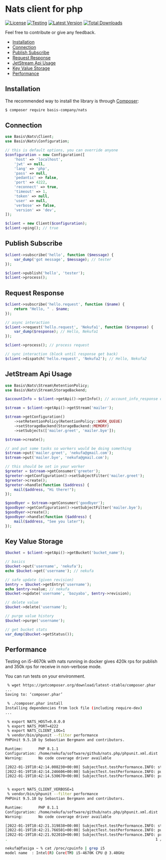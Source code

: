 # Nats client for php
[![License](https://poser.pugx.org/basis-company/nats/license.png)](https://packagist.org/packages/basis-company/nats)
[![Testing](https://github.com/basis-company/nats.php/actions/workflows/tests.yml/badge.svg)](https://github.com/basis-company/nats.php/actions/workflows/tests.yml)
[![Latest Version](https://img.shields.io/github/release/basis-company/nats.php.svg)](https://github.com/basis-company/nats.php/releases)
[![Total Downloads](https://img.shields.io/packagist/dt/basis-company/nats.svg)](https://packagist.org/packages/basis-company/nats)


Feel free to contribute or give any feedback.

- [Installation](#installation)
- [Connection](#connection)
- [Publish Subscribe](#publish-subscribe)
- [Request Response](#request-response)
- [JetStream Api Usage](#jetstream-api-usage)
- [Key Value Storage](#key-value-storage)
- [Performance](#performance)

## Installation
The recommended way to install the library is through [Composer](http://getcomposer.org):
```bash
$ composer require basis-company/nats
```

## Connection
```php
use Basis\Nats\Client;
use Basis\Nats\Configuration;

// this is default options, you can override anyone
$configuration = new Configuration([
    'host' => 'localhost',
    'jwt' => null,
    'lang' => 'php',
    'pass' => null,
    'pedantic' => false,
    'port' => 4222,
    'reconnect' => true,
    'timeout' => 1,
    'token' => null,
    'user' => null,
    'verbose' => false,
    'version' => 'dev',
]);

$client = new Client($configuration);
$client->ping(); // true

```
## Publish Subscribe

```php
$client->subscribe('hello', function ($message) {
    var_dump('got message', $message); // tester
});

$client->publish('hello', 'tester');
$client->process();
```

## Request Response
```php
$client->subscribe('hello.request', function ($name) {
    return "Hello, " . $name;
});

// async interaction
$client->request('hello.request', 'Nekufa1', function ($response) {
    var_dump($response); // Hello, Nekufa1
});

$client->process(); // process request

// sync interaction (block until response get back)
$client->dispatch('hello.request', 'Nekufa2'); // Hello, Nekufa2
```

## JetStream Api Usage
```php
use Basis\Nats\Stream\RetentionPolicy;
use Basis\Nats\Stream\StorageBackend;

$accountInfo = $client->getApi()->getInfo(); // account_info_response object

$stream = $client->getApi()->getStream('mailer');

$stream->getConfiguration()
    ->setRetentionPolicy(RetentionPolicy::WORK_QUEUE)
    ->setStorageBackend(StorageBackend::MEMORY)
    ->setSubjects(['mailer.greet', 'mailer.bye']);

$stream->create();

// and put some tasks so workers would be doing something
$stream->put('mailer.greet', 'nekufa@gmail.com');
$stream->put('mailer.bye', 'nekufa@gmail.com');

// this should be set in your worker
$greeter = $stream->getConsumer('greeter');
$greeter->getConfiguration()->setSubjectFilter('mailer.greet');
$greeter->create();
$greeter->handle(function ($address) {
    mail($address, "Hi there!");
});

$goodbyer = $stream->getConsumer('goodbyer');
$goodbyer->getConfiguration()->setSubjectFilter('mailer.bye');
$goodbyer->create();
$goodbyer->handle(function ($address) {
    mail($address, "See you later");
});

```

## Key Value Storage
```php
$bucket = $client->getApi()->getBucket('bucket_name');

// basics
$bucket->put('username', 'nekufa');
echo $bucket->get('username'); // nekufa

// safe update (given revision)
$entry = $bucket->getEntry('username');
echo $entry->value; // nekufa
$bucket->update('username', 'bazyaba', $entry->revision);

// delete value
$bucket->delete('username');

// purge value history
$bucket->purge('username');

// get bucket stats
var_dump($bucket->getStatus());
```


## Performance
Testing on i5-4670k with nats running in docker gives 420k rps for publish and 350k rps for receive in non-verbose mode.

You can run tests on your environment.
```bash
 % wget https://getcomposer.org/download/latest-stable/composer.phar
...
Saving to: ‘composer.phar’

 % ./composer.phar install
Installing dependencies from lock file (including require-dev)
...

 % export NATS_HOST=0.0.0.0
 % export NATS_PORT=4222
 % export NATS_CLIENT_LOG=1
 % vendor/bin/phpunit --filter performance
PHPUnit 9.5.10 by Sebastian Bergmann and contributors.

Runtime:       PHP 8.1.1
Configuration: /home/nekufa/software/github/nats.php/phpunit.xml.dist
Warning:       No code coverage driver available

[2022-01-19T10:42:14.008230+00:00] SubjectTest.testPerformance.INFO: start performance test [] []
[2022-01-19T10:42:14.246606+00:00] SubjectTest.testPerformance.INFO: publishing {"rps":421871.0,"length":100000,"time":0.23703885078430176} []
[2022-01-19T10:42:14.530670+00:00] SubjectTest.testPerformance.INFO: processing {"rps":355120.0,"length":100000,"time":0.2839939594268799} []


 % export NATS_CLIENT_VERBOSE=1
 % vendor/bin/phpunit --filter performance
PHPUnit 9.5.10 by Sebastian Bergmann and contributors.

Runtime:       PHP 8.1.1
Configuration: /home/nekufa/software/github/nats.php/phpunit.xml.dist
Warning:       No code coverage driver available

[2022-01-19T10:42:21.319838+00:00] SubjectTest.testPerformance.INFO: start performance test [] []
[2022-01-19T10:42:21.766501+00:00] SubjectTest.testPerformance.INFO: publishing {"rps":224640.0,"length":100000,"time":0.4451560974121094} []
[2022-01-19T10:42:21.922010+00:00] SubjectTest.testPerformance.INFO: processing {"rps":353317.0,"length":100000,"time":0.15544414520263672} []
.                                                                   1 / 1 (100%)

nekufa@fasiga ~ % cat /proc/cpuinfo | grep i5
model name  : Intel(R) Core(TM) i5-4670K CPU @ 3.40GHz
